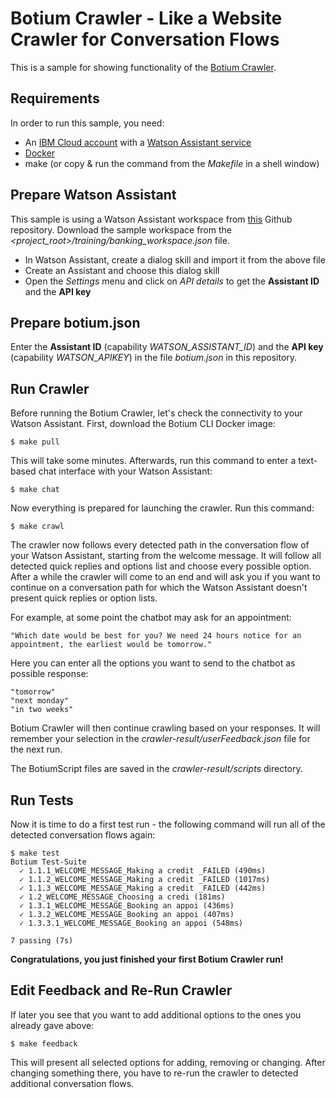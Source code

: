 # Botium Crawler - Like a Website Crawler for Conversation Flows

This is a sample for showing functionality of the [Botium Crawler](https://github.com/codeforequity-at/botium-crawler).

## Requirements

In order to run this sample, you need:
* An [IBM Cloud account](https://cloud.ibm.com/registration) with a [Watson Assistant service](https://cloud.ibm.com/docs/assistant?topic=assistant-getting-started)
* [Docker](https://docs.docker.com/get-docker/)
* make (or copy & run the command from the _Makefile_ in a shell window)

## Prepare Watson Assistant

This sample is using a Watson Assistant workspace from [this](https://github.com/watson-developer-cloud/assistant-intermediate) Github repository. Download the sample workspace from the _<project_root>/training/banking_workspace.json_ file.

* In Watson Assistant, create a dialog skill and import it from the above file
* Create an Assistant and choose this dialog skill
* Open the _Settings_ menu and click on _API details_ to get the **Assistant ID** and the **API key**

## Prepare botium.json

Enter the **Assistant ID** (capability _WATSON\_ASSISTANT\_ID_) and the **API key** (capability _WATSON\_APIKEY_) in the file _botium.json_ in this repository.

## Run Crawler

Before running the Botium Crawler, let's check the connectivity to your Watson Assistant. First, download the Botium CLI Docker image:

    $ make pull

This will take some minutes. Afterwards, run this command to enter a text-based chat interface with your Watson Assistant:

    $ make chat

Now everything is prepared for launching the crawler. Run this command:

    $ make crawl

The crawler now follows every detected path in the conversation flow of your Watson Assistant, starting from the welcome message. It will follow all detected quick replies and options list and choose every possible option. After a while the crawler will come to an end and will ask you if you want to continue on a conversation path for which the Watson Assistant doesn't present quick replies or option lists.

For example, at some point the chatbot may ask for an appointment:

    "Which date would be best for you? We need 24 hours notice for an appointment, the earliest would be tomorrow."

Here you can enter all the options you want to send to the chatbot as possible response:

    "tomorrow"
    "next monday"
    "in two weeks"

Botium Crawler will then continue crawling based on your responses. It will remember your selection in the _crawler-result/userFeedback.json_ file for the next run.

The BotiumScript files are saved in the _crawler-result/scripts_ directory.

## Run Tests

Now it is time to do a first test run - the following command will run all of the detected conversation flows again:

    $ make test
    Botium Test-Suite
      ✓ 1.1.1_WELCOME_MESSAGE_Making a credit _FAILED (490ms)
      ✓ 1.1.2_WELCOME_MESSAGE_Making a credit _FAILED (1017ms)
      ✓ 1.1.3_WELCOME_MESSAGE_Making a credit _FAILED (442ms)
      ✓ 1.2_WELCOME_MESSAGE_Choosing a credi (181ms)
      ✓ 1.3.1_WELCOME_MESSAGE_Booking an appoi (436ms)
      ✓ 1.3.2_WELCOME_MESSAGE_Booking an appoi (407ms)
      ✓ 1.3.3.1_WELCOME_MESSAGE_Booking an appoi (548ms)

    7 passing (7s)

**Congratulations, you just finished your first Botium Crawler run!**

## Edit Feedback and Re-Run Crawler

If later you see that you want to add additional options to the ones you already gave above:

    $ make feedback

This will present all selected options for adding, removing or changing. After changing something there, you have to re-run the crawler to detected additional conversation flows.


